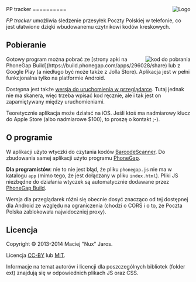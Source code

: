 <img style="z-index:1; position:relative;" align="right" src="https://raw.github.com/Eccenux/PP-tracker/master/app/logo/logo128.png" alt="Logo">
PP tracker
==========

<em>PP tracker</em> umożliwia śledzenie przesyłek Poczty Polskiej w telefonie, co jest ułatwione dzięki wbudowanemu czytnikowi kodów kreskowych.

Pobieranie
----------
<a href="https://build.phonegap.com/apps/296028/share">
  <img align="right" 
  src="https://chart.googleapis.com/chart?chs=150x150&cht=qr&chl=http://build.phonegap.com/apps/296028/install/?qr_key=7zrfu1Lg8fP97RUZfpw1&chld=L|1&choe=UTF-8" 
  alt="kod do pobrania">
</a>
Gotowy program można pobrać ze [strony apki na PhoneGap Build](https://build.phonegap.com/apps/296028/share) lub z Google Play (a niedługo być może także z Jolla Store). Aplikacja jest w pełni funkcjonalna tylko na platformie Android.

Dostępna jest także [wersja do uruchomienia w przeglądarce](http://m.enux.pl/pp-tracker/). Tutaj jednak nie ma skanera, więc trzeba wpisać kod ręcznie, ale i tak jest on zapamiętywany między uruchomieniami.

Teoretycznie aplikacja może działać na iOS. Jeśli ktoś ma nadmiarowy klucz do Apple Store (albo nadmiarowe $100), to proszę o kontakt ;-).

O programie
-----------

W aplikacji użyto wtyczki do czytania kodów [BarcodeScanner](https://github.com/wildabeast/BarcodeScanner/blob/master/README.md). Do zbudowania samej aplikacji użyto programu [PhoneGap](http://phonegap.com/).

<strong>Dla programistów</strong>: nie to nie jest błąd, że pliku `phonegap.js` nie ma w katalogu `app` (mimo tego, że jest dołączany w pliku `index.html`). Pliki JS niezbędne do działania wtyczek są automatycznie dodawane przez [PhoneGap Build](https://build.phonegap.com/).

Wersja dla przeglądarek różni się obecnie dosyć znacząco od tej dostępnej dla Android ze względu na ograniczenia (chodzi o CORS i o to, że Poczta Polska zablokowała najwidoczniej proxy).

Licencja
--------

Copyright &copy; 2013-2014 Maciej "Nux" Jaros.

Licencja [CC-BY](http://creativecommons.org/licenses/by/3.0/) lub [MIT](http://www.opensource.org/licenses/mit-license).

Informacje na temat autorów i licencji dla poszczególnych bibliotek (folder ext) znajdują się w odpowiednich plikach JS oraz CSS.
